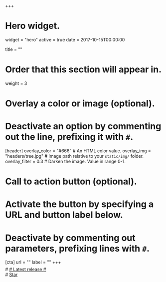 +++
# Hero widget.
widget = "hero"
active = true
date = 2017-10-15T00:00:00

title = ""

# Order that this section will appear in.
weight = 3

# Overlay a color or image (optional).
#   Deactivate an option by commenting out the line, prefixing it with `#`.
[header]
  overlay_color = "#666"  # An HTML color value.
  overlay_img = "headers/tree.jpg"  # Image path relative to your `static/img/` folder.
  overlay_filter = 0.3  # Darken the image. Value in range 0-1.

# Call to action button (optional).
#   Activate the button by specifying a URL and button label below.
#   Deactivate by commenting out parameters, prefixing lines with `#`.
[cta]
  url = ""
  label = ""
+++
<div style="margin-top: -0.5rem;">
# <a id="academic-release" href="https://sourcethemes.com/academic/updates" data-repo="gcushen/hugo-academic">
# Latest release <!-- V -->
# </a>
</div>
<div class="mt-3">
# <a class="github-button" href="https://github.com/gcushen/hugo-academic" data-icon="octicon-star" data-size="large" data-show-count="true" 
# aria-label="Star this on GitHub">Star</a>
</div>
<script async defer src="https://buttons.github.io/buttons.js"></script>
